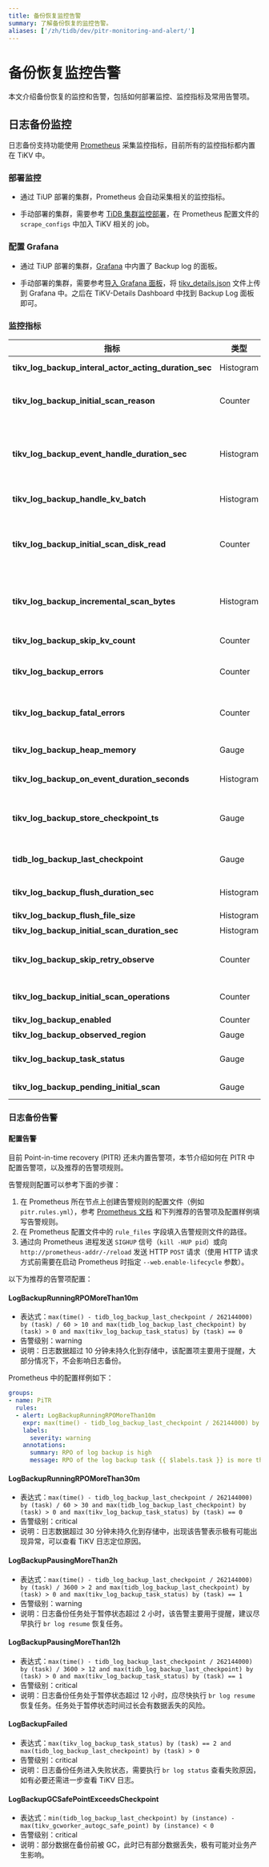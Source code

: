 ```yaml
---
title: 备份恢复监控告警
summary: 了解备份恢复的监控告警。
aliases: ['/zh/tidb/dev/pitr-monitoring-and-alert/']
---
```


# 备份恢复监控告警

本文介绍备份恢复的监控和告警，包括如何部署监控、监控指标及常用告警项。

## 日志备份监控

日志备份支持功能使用 [Prometheus](https://prometheus.io/) 采集监控指标，目前所有的监控指标都内置在 TiKV 中。

### 部署监控

- 通过 TiUP 部署的集群，Prometheus 会自动采集相关的监控指标。

- 手动部署的集群，需要参考 [TiDB 集群监控部署](/deploy-monitoring-services.md)，在 Prometheus 配置文件的 `scrape_configs` 中加入 TiKV 相关的 job。

### 配置 Grafana

- 通过 TiUP 部署的集群，[Grafana](https://grafana.com/) 中内置了 Backup log 的面板。

- 手动部署的集群，需要参考[导入 Grafana 面板](/deploy-monitoring-services.md#第-2-步导入-grafana-面板)，将 [tikv_details.json](https://github.com/tikv/tikv/blob/master/metrics/grafana/tikv_details.json) 文件上传到 Grafana 中。之后在 TiKV-Details Dashboard 中找到 Backup Log 面板即可。

### 监控指标

| 指标                                                    | 类型        | 说明                                                                                                                                              |
|-------------------------------------------------------|-----------|-------------------------------------------------------------------------------------------------------------------------------------------------|
| **tikv_log_backup_interal_actor_acting_duration_sec** | Histogram | 处理内部各种消息事件的耗时。<br/>`message :: TaskType`                                                                                                        |
| **tikv_log_backup_initial_scan_reason**               | Counter   | 触发增量扫的原因统计。主要是 Leader 迁移或者 Region Version 变更。<br/> `reason :: {"leader-changed", "region-changed", "retry"}`                                    |
| **tikv_log_backup_event_handle_duration_sec**         | Histogram | 处理 KV Event 的耗时。和 `tikv_log_backup_on_event_duration_seconds` 相比，这个指标还包含了一些内部转化消耗的时间。  <br/>`stage :: {"to_stream_event", "save_to_temp_file"}` |
| **tikv_log_backup_handle_kv_batch**                   | Histogram | 由 RaftStore 发送的 KV 对的 Batch 大小统计，统计数据为 Region 级别。                                                                                               |
| **tikv_log_backup_initial_scan_disk_read**            | Counter   | 增量扫期间，从硬盘读取的数据量的大小。在 Linux 系统下，这个信息来自于 procfs，是实际从 block device 读取的数据量的大小；配置项 `initial-scan-rate-limit` 也是施加于这个数值上。                             |
| **tikv_log_backup_incremental_scan_bytes**            | Histogram | 增量扫期间，实际产生的 KV 对的大小。因为压缩和读放大的缘故，这个数值和 `tikv_log_backup_initial_scan_disk_read` 不一定相同。                                                           |
| **tikv_log_backup_skip_kv_count**                     | Counter   | 日志备份期间，因为对备份没有帮助而被跳过的 Raft Event 数量。                                                                                                            |
| **tikv_log_backup_errors**                            | Counter   | 日志备份期间，遇到的可以重试或可以忽略的错误。 <br/>`type :: ErrorType`                                                                                                |
| **tikv_log_backup_fatal_errors**                      | Counter   | 日志备份期间，遇到的不可重试或不可忽略的错误。当该类错误出现的时候，日志备份任务会被暂停。 <br/>`type :: ErrorType`                                                                          |
| **tikv_log_backup_heap_memory**                       | Gauge     | 日志备份期间，增量扫发现的、尚未被消费的事件占用的内存。                                                                                                                    |
| **tikv_log_backup_on_event_duration_seconds**         | Histogram | 将 KV Event 保存到临时文件各个阶段的耗时。 <br/>`stage :: {"write_to_tempfile", "syscall_write"}`                                                               |
| **tikv_log_backup_store_checkpoint_ts**               | Gauge     | Store 级别的 Checkpoint TS，已经弃用。其含义更加接近于 Store 当前注册的 GC Safepoint。 <br/>`task :: string`                                                           |
| **tidb_log_backup_last_checkpoint**                   | Gauge     | 全局 Checkpoint TS，表示日志备份功能中已经备份的时间点。 <br/>`task :: string`                                                                                    |
| **tikv_log_backup_flush_duration_sec**                | Histogram | 将本地临时文件移动到外部存储的耗时。<br/>`stage :: {"generate_metadata", "save_files", "clear_temp_files"}`                                                       |
| **tikv_log_backup_flush_file_size**                   | Histogram | 备份产生的文件的大小统计。                                                                                                                                   |
| **tikv_log_backup_initial_scan_duration_sec**         | Histogram | 增量扫的整体耗时统计。                                                                                                                                     |
| **tikv_log_backup_skip_retry_observe**                | Counter   | 在日志备份过程中，遇到的可忽略错误的统计，即放弃 retry 的原因。 <br/>`reason :: {"region-absent", "not-leader", "stale-command"}`                                           |
| **tikv_log_backup_initial_scan_operations**           | Counter   | 增量扫过程中，RocksDB 相关的操作统计。<br/>`cf :: {"default", "write", "lock"}, op :: RocksDBOP`                                                              |
| **tikv_log_backup_enabled**                           | Counter   | 日志备份功能是否开启，若值大于 0，表示开启                                                                                                                          |
| **tikv_log_backup_observed_region**                   | Gauge     | 被监听的 Region 数量                                                                                                                                  |
| **tikv_log_backup_task_status**                       | Gauge     | 日志备份任务状态，0-Running 1-Paused 2-Error <br/>`task :: string`                                                                                       |
| **tikv_log_backup_pending_initial_scan**              | Gauge     | 尚未执行的增量扫的统计。<br/>`stage :: {"queuing", "executing"}`                                                                                            |

### 日志备份告警

#### 配置告警

目前 Point-in-time recovery (PITR) 还未内置告警项，本节介绍如何在 PITR 中配置告警项，以及推荐的告警项规则。

告警规则配置可以参考下面的步骤：

1. 在 Prometheus 所在节点上创建告警规则的配置文件（例如 `pitr.rules.yml`），参考 [Prometheus 文档](https://prometheus.io/docs/prometheus/latest/configuration/alerting_rules/) 和下列推荐的告警项及配置样例填写告警规则。
2. 在 Prometheus 配置文件中的 `rule_files` 字段填入告警规则文件的路径。
3. 通过向 Prometheus 进程发送 `SIGHUP` 信号（`kill -HUP pid`）或向 `http://prometheus-addr/-/reload` 发送 HTTP `POST` 请求（使用 HTTP 请求方式前需要在启动 Prometheus 时指定 `--web.enable-lifecycle` 参数）。

以下为推荐的告警项配置：

#### LogBackupRunningRPOMoreThan10m

- 表达式：`max(time() - tidb_log_backup_last_checkpoint / 262144000) by (task) / 60 > 10 and max(tidb_log_backup_last_checkpoint) by (task) > 0 and max(tikv_log_backup_task_status) by (task) == 0`
- 告警级别：warning
- 说明：日志数据超过 10 分钟未持久化到存储中，该配置项主要用于提醒，大部分情况下，不会影响日志备份。

Prometheus 中的配置样例如下：

```yaml
groups:
- name: PiTR
  rules:
  - alert: LogBackupRunningRPOMoreThan10m
    expr: max(time() - tidb_log_backup_last_checkpoint / 262144000) by (task) / 60 > 10 and max(tidb_log_backup_last_checkpoint) by (task) > 0 and max(tikv_log_backup_task_status) by (task) == 0
    labels:
      severity: warning
    annotations:
      summary: RPO of log backup is high
      message: RPO of the log backup task {{ $labels.task }} is more than 10m
```

#### LogBackupRunningRPOMoreThan30m

- 表达式：`max(time() - tidb_log_backup_last_checkpoint / 262144000) by (task) / 60 > 30 and max(tidb_log_backup_last_checkpoint) by (task) > 0 and max(tikv_log_backup_task_status) by (task) == 0`
- 告警级别：critical
- 说明：日志数据超过 30 分钟未持久化到存储中，出现该告警表示极有可能出现异常，可以查看 TiKV 日志定位原因。

#### LogBackupPausingMoreThan2h

- 表达式：`max(time() - tidb_log_backup_last_checkpoint / 262144000) by (task) / 3600 > 2 and max(tidb_log_backup_last_checkpoint) by (task) > 0 and max(tikv_log_backup_task_status) by (task) == 1`
- 告警级别：warning
- 说明：日志备份任务处于暂停状态超过 2 小时，该告警主要用于提醒，建议尽早执行 `br log resume` 恢复任务。

#### LogBackupPausingMoreThan12h

- 表达式：`max(time() - tidb_log_backup_last_checkpoint / 262144000) by (task) / 3600 > 12 and max(tidb_log_backup_last_checkpoint) by (task) > 0 and max(tikv_log_backup_task_status) by (task) == 1`
- 告警级别：critical
- 说明：日志备份任务处于暂停状态超过 12 小时，应尽快执行 `br log resume` 恢复任务。任务处于暂停状态时间过长会有数据丢失的风险。

#### LogBackupFailed

- 表达式：`max(tikv_log_backup_task_status) by (task) == 2 and max(tidb_log_backup_last_checkpoint) by (task) > 0`
- 告警级别：critical
- 说明：日志备份任务进入失败状态，需要执行 `br log status` 查看失败原因，如有必要还需进一步查看 TiKV 日志。

#### LogBackupGCSafePointExceedsCheckpoint

- 表达式：`min(tidb_log_backup_last_checkpoint) by (instance) - max(tikv_gcworker_autogc_safe_point) by (instance) < 0`
- 告警级别：critical
- 说明：部分数据在备份前被 GC，此时已有部分数据丢失，极有可能对业务产生影响。
